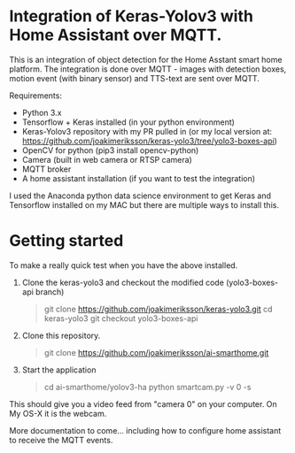 # Integration of Keras-Yolov3 with Home Assistant over MQTT.
This is an integration of object detection for the Home Asstant smart home platform. 
The integration is done over MQTT - images with detection boxes, motion event (with binary sensor) and TTS-text are sent over MQTT.

Requirements:
* Python 3.x
* Tensorflow + Keras installed (in your python environment)
* Keras-Yolov3 repository with my PR pulled in (or my local version at: https://github.com/joakimeriksson/keras-yolo3/tree/yolo3-boxes-api)
* OpenCV for python (pip3 install opencv-python)
* Camera (built in web camera or RTSP camera)
* MQTT broker
* A home assistant installation (if you want to test the integration)

I used the Anaconda python data science environment to get Keras and Tensorflow installed on my MAC but
there are multiple ways to install this.

# Getting started
To make a really quick test when you have the above installed.

1. Clone the keras-yolo3 and checkout the modified code (yolo3-boxes-api branch)

    > git clone https://github.com/joakimeriksson/keras-yolo3.git
    > cd keras-yolo3
    > git checkout yolo3-boxes-api

2. Clone this repository.

    > git clone https://github.com/joakimeriksson/ai-smarthome.git
    
    
3. Start the application

    > cd ai-smarthome/yolov3-ha
    > python smartcam.py -v 0 -s
    
 This should give you a video feed from "camera 0" on your computer. On My OS-X it is the webcam.
    
More documentation to come... including how to configure home assistant to receive the MQTT events.

